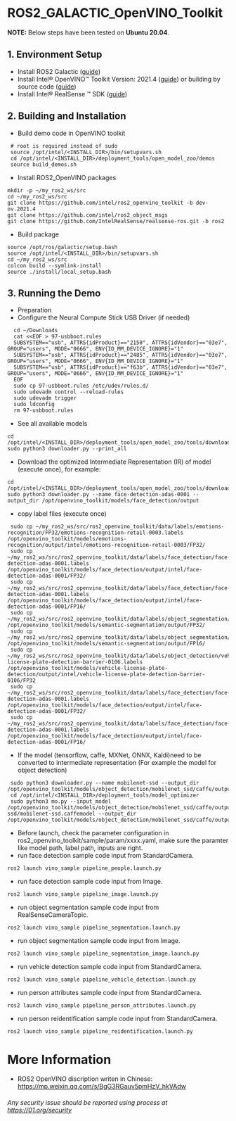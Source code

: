 # ROS2_GALACTIC_OpenVINO_Toolkit

**NOTE:**
Below steps have been tested on **Ubuntu 20.04**.

## 1. Environment Setup
* Install ROS2 Galactic ([guide](https://docs.ros.org/en/galactic/Installation/Ubuntu-Install-Debians.html))
* Install Intel® OpenVINO™ Toolkit Version: 2021.4 ([guide](https://docs.openvinotoolkit.org/latest/openvino_docs_install_guides_installing_openvino_apt.html)) or building by source code ([guide](https://github.com/openvinotoolkit/openvino/wiki/BuildingForLinux))
* Install Intel®  RealSense ™ SDK ([guide](https://github.com/IntelRealSense/librealsense/blob/master/doc/distribution_linux.md))

## 2. Building and Installation
* Build demo code in OpenVINO toolkit
```
 # root is required instead of sudo
 source /opt/intel/<INSTALL_DIR>/bin/setupvars.sh
 cd /opt/intel/<INSTALL_DIR>/deployment_tools/open_model_zoo/demos
 source build_demos.sh
```
* Install ROS2_OpenVINO packages
```
mkdir -p ~/my_ros2_ws/src
cd ~/my_ros2_ws/src
git clone https://github.com/intel/ros2_openvino_toolkit -b dev-ov.2021.4
git clone https://github.com/intel/ros2_object_msgs
git clone https://github.com/IntelRealSense/realsense-ros.git -b ros2
```
* Build package
```
source /opt/ros/galactic/setup.bash 
source /opt/intel/<INSTALL_DIR>/bin/setupvars.sh
cd ~/my_ros2_ws/src
colcon build --symlink-install
source ./install/local_setup.bash
```

## 3. Running the Demo
* Preparation
 * Configure the Neural Compute Stick USB Driver (if needed)
```
  cd ~/Downloads
  cat <<EOF > 97-usbboot.rules
  SUBSYSTEM=="usb", ATTRS{idProduct}=="2150", ATTRS{idVendor}=="03e7", GROUP="users", MODE="0666", ENV{ID_MM_DEVICE_IGNORE}="1"
  SUBSYSTEM=="usb", ATTRS{idProduct}=="2485", ATTRS{idVendor}=="03e7", GROUP="users", MODE="0666", ENV{ID_MM_DEVICE_IGNORE}="1"
  SUBSYSTEM=="usb", ATTRS{idProduct}=="f63b", ATTRS{idVendor}=="03e7", GROUP="users", MODE="0666", ENV{ID_MM_DEVICE_IGNORE}="1"
  EOF
  sudo cp 97-usbboot.rules /etc/udev/rules.d/
  sudo udevadm control --reload-rules
  sudo udevadm trigger
  sudo ldconfig
  rm 97-usbboot.rules
```

* See all available models
```
cd /opt/intel/<INSTALL_DIR>/deployment_tools/open_model_zoo/tools/downloader
sudo python3 downloader.py --print_all
```

* Download the optimized Intermediate Representation (IR) of model (execute once), for example:
```
cd /opt/intel/<INSTALL_DIR>/deployment_tools/open_model_zoo/tools/downloader
sudo python3 downloader.py --name face-detection-adas-0001 --output_dir /opt/openvino_toolkit/models/face_detection/output
```

* copy label files (execute once)
```
 sudo cp ~/my_ros2_ws/src/ros2_openvino_toolkit/data/labels/emotions-recognition/FP32/emotions-recognition-retail-0003.labels /opt/openvino_toolkit/models/emotions-recognition/output/intel/emotions-recognition-retail-0003/FP32/
 sudo cp ~/my_ros2_ws/src/ros2_openvino_toolkit/data/labels/face_detection/face-detection-adas-0001.labels /opt/openvino_toolkit/models/face_detection/output/intel/face-detection-adas-0001/FP32/
 sudo cp ~/my_ros2_ws/src/ros2_openvino_toolkit/data/labels/face_detection/face-detection-adas-0001.labels /opt/openvino_toolkit/models/face_detection/output/intel/face-detection-adas-0001/FP16/
 sudo cp ~/my_ros2_ws/src/ros2_openvino_toolkit/data/labels/object_segmentation/frozen_inference_graph.labels /opt/openvino_toolkit/models/semantic-segmentation/output/FP32/
 sudo cp ~/my_ros2_ws/src/ros2_openvino_toolkit/data/labels/object_segmentation/frozen_inference_graph.labels /opt/openvino_toolkit/models/semantic-segmentation/output/FP16/
 sudo cp ~/my_ros2_ws/src/ros2_openvino_toolkit/data/labels/object_detection/vehicle-license-plate-detection-barrier-0106.labels /opt/openvino_toolkit/models/vehicle-license-plate-detection/output/intel/vehicle-license-plate-detection-barrier-0106/FP32
 sudo cp ~/my_ros2_ws/src/ros2_openvino_toolkit/data/labels/face_detection/face-detection-adas-0001.labels /opt/openvino_toolkit/models/face_detection/output/intel/face-detection-adas-0001/FP32/
 sudo cp ~/my_ros2_ws/src/ros2_openvino_toolkit/data/labels/face_detection/face-detection-adas-0001.labels /opt/openvino_toolkit/models/face_detection/output/intel/face-detection-adas-0001/FP16/
```

* If the model (tensorflow, caffe, MXNet, ONNX, Kaldi)need to be converted to intermediate representation (For example the model for object detection)
```
 sudo python3 downloader.py --name mobilenet-ssd --output_dir /opt/openvino_toolkit/models/object_detection/mobilenet_ssd/caffe/output
 cd /opt/intel/<INSTALL_DIR>/deployment_tools/model_optimizer
 sudo python3 mo.py --input_model /opt/openvino_toolkit/models/object_detection/mobilenet_ssd/caffe/output/public/mobilenet-ssd/mobilenet-ssd.caffemodel --output_dir /opt/openvino_toolkit/models/object_detection/mobilenet_ssd/caffe/output
```

* Before launch, check the parameter configuration in ros2_openvino_toolkit/sample/param/xxxx.yaml, make sure the paramter like model path, label path, inputs are right.
* run face detection sample code input from StandardCamera.
```
ros2 launch vino_sample pipeline_people.launch.py
```
* run face detection sample code input from Image.
```
ros2 launch vino_sample pipeline_image.launch.py
```
* run object segmentation sample code input from RealSenseCameraTopic.
```
ros2 launch vino_sample pipeline_segmentation.launch.py
```
* run object segmentation sample code input from Image.
```
ros2 launch vino_sample pipeline_segmentation_image.launch.py
```
* run vehicle detection sample code input from StandardCamera.
```
ros2 launch vino_sample pipeline_vehicle_detection.launch.py
```
* run person attributes sample code input from StandardCamera.
```
ros2 launch vino_sample pipeline_person_attributes.launch.py
```
* run person reidentification sample code input from StandardCamera.
```
ros2 launch vino_sample pipeline_reidentification.launch.py
```

# More Information
* ROS2 OpenVINO discription writen in Chinese: https://mp.weixin.qq.com/s/BgG3RGauv5pmHzV_hkVAdw

###### *Any security issue should be reported using process at https://01.org/security*
